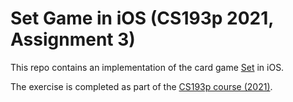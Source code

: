 # Set Game in iOS (CS193p 2021, Assignment 3)

This repo contains an implementation of the card game [Set](https://en.wikipedia.org/wiki/Set_(card_game)) in iOS.

The exercise is completed as part of the [CS193p course (2021)](https://cs193p.sites.stanford.edu/).
